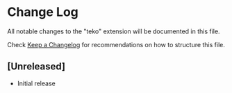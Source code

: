 # Change Log

All notable changes to the "teko" extension will be documented in this file.

Check [Keep a Changelog](http://keepachangelog.com/) for recommendations on how to structure this file.

## [Unreleased]

- Initial release